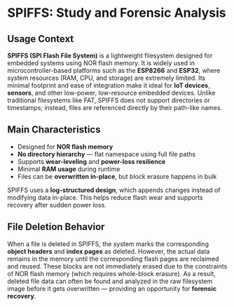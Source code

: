# SPIFFS: Study and Forensic Analysis

## Usage Context

**SPIFFS (SPI Flash File System)** is a lightweight filesystem designed for embedded systems using NOR flash memory. It is widely used in microcontroller-based platforms such as the **ESP8266** and **ESP32**, where system resources (RAM, CPU, and storage) are extremely limited. Its minimal footprint and ease of integration make it ideal for **IoT devices**, **sensors**, and other low-power, low-resource embedded devices. Unlike traditional filesystems like FAT, SPIFFS does not support directories or timestamps; instead, files are referenced directly by their path-like names.

## Main Characteristics

- Designed for **NOR flash memory**
- **No directory hierarchy** — flat namespace using full file paths
- Supports **wear-leveling** and **power-loss resilience**
- Minimal **RAM usage** during runtime
- Files can be **overwritten in-place**, but block erasure happens in bulk

SPIFFS uses a **log-structured design**, which appends changes instead of modifying data in-place. This helps reduce flash wear and supports recovery after sudden power loss.

## File Deletion Behavior

When a file is deleted in SPIFFS, the system marks the corresponding **object headers** and **index pages** as deleted. However, the actual data remains in the memory until the corresponding flash pages are reclaimed and reused. These blocks are not immediately erased due to the constraints of NOR flash memory (which requires whole-block erasure). As a result, deleted file data can often be found and analyzed in the raw filesystem image before it gets overwritten — providing an opportunity for **forensic recovery**.

